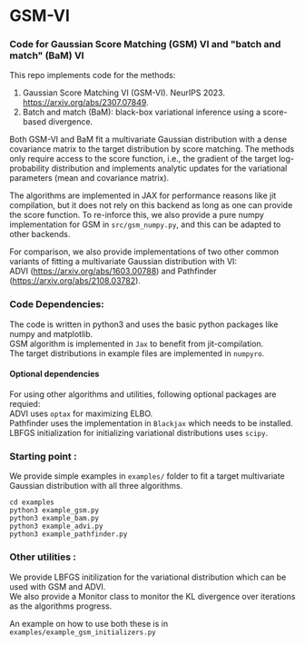 # GSM-VI
### Code for Gaussian Score Matching (GSM) VI and "batch and match" (BaM) VI

This repo implements code for the methods:
1. Gaussian Score Matching VI (GSM-VI). NeurIPS 2023. https://arxiv.org/abs/2307.07849.
2. Batch and match (BaM): black-box variational inference using a score-based divergence.

Both GSM-VI and BaM fit a multivariate Gaussian distribution with a dense covariance matrix to the target distribution
by score matching. The methods only require access to the score function, i.e., the gradient of the target log-probability
distribution and implements analytic updates for the variational parameters (mean and covariance matrix).

The algorithms are implemented in JAX for performance reasons like jit compilation,
but it does not rely on this backend as long as one can provide the score function.
To re-inforce this, we also provide a pure numpy implementation for GSM in `src/gsm_numpy.py`,
and this can be adapted to other backends.

For comparison, we also provide implementations of two other common variants of fitting a
multivariate Gaussian distribution with VI:<br>
ADVI (https://arxiv.org/abs/1603.00788)
and Pathfinder (https://arxiv.org/abs/2108.03782). <br>


### Code Dependencies: <br>
The code is written in python3 and uses the basic python packages like numpy and matplotlib.<br>
GSM algorithm is implemented in `Jax` to benefit from jit-compilation.<br>
The target distributions in example files are implemented in `numpyro`.<br>

#### Optional dependencies
For using other algorithms and utilities, following optional packages are requied: <br>
ADVI uses `optax` for maximizing ELBO.<br>
Pathfinder uses the implementation in `Blackjax` which needs to be installed.<br>
LBFGS initialization for initializing variational distributions uses `scipy`.


### Starting point :<br>
We provide simple examples in `examples/` folder to fit a target multivariate Gaussian distribution
with all three algorithms. <br>
```
cd examples
python3 example_gsm.py
python3 example_bam.py
python3 example_advi.py
python3 example_pathfinder.py
```

### Other utilities :<br>
We provide LBFGS initilization for the variational distribution which can be used with GSM and ADVI. <br>
We also provide a Monitor class to monitor the KL divergence over iterations as the algorithms progress.

An example on how to use both these is in `examples/example_gsm_initializers.py`
